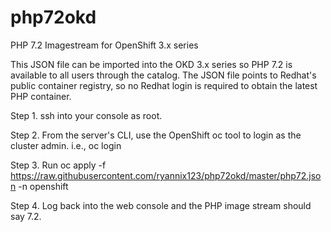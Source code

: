 # php72okd
PHP 7.2 Imagestream for OpenShift 3.x series

This JSON file can be imported into the OKD 3.x series so PHP 7.2 is available to all users through the catalog. The JSON file points to Redhat's public container registry, so no Redhat login is required to obtain the latest PHP container.

Step 1.
ssh into your console as root.

Step 2.
From the server's CLI, use the OpenShift oc tool to login as the cluster admin. i.e., oc login

Step 3.
Run oc apply -f https://raw.githubusercontent.com/ryannix123/php72okd/master/php72.json -n openshift

Step 4.
Log back into the web console and the PHP image stream should say 7.2.